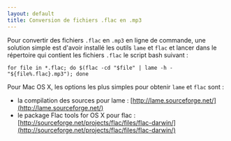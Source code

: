 ```yaml
---
layout: default
title: Conversion de fichiers .flac en .mp3
---
```


Pour convertir des fichiers `.flac` en `.mp3` en ligne de commande, une solution
simple est d'avoir installé les outils `lame` et `flac` et lancer dans le
répertoire qui contient les fichiers `.flac` le script bash suivant :

```
for file in *.flac; do $(flac -cd "$file" | lame -h - "${file%.flac}.mp3"); done
```

Pour Mac OS X, les options les plus simples pour obtenir `lame` et `flac` sont :
* la compilation des sources pour lame : [http://lame.sourceforge.net/](http://lame.sourceforge.net/)
* le package Flac tools for OS X pour flac : [http://sourceforge.net/projects/flac/files/flac-darwin/](http://sourceforge.net/projects/flac/files/flac-darwin/)
